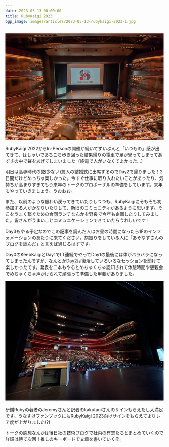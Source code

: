 ```yaml
---
date: 2023-05-13 00:00:00
title: RubyKaigi 2023
ogp_image: images/articles/2023-05-13-rubykaigi-2023-1.jpg
---
```

![](../source/images/articles/2023-05-13-rubykaigi-2023-1.jpg)

RubyKaigi 2022からIn-Personの開催が続いてずいぶんと「いつもの」感が出てきて、はしゃいであちこち歩き回った結果帰りの電車で足が攣ってしまってあずさの中で聲をあげてしまいました（終電で人がいなくてよかった...）

明日は高専時代の(数少ない)友人の結婚式に出席するのでDay2で帰りました！2日間だけどめっちゃ楽しかった。今すぐ仕事に取り入れたいことがあったり、気持ちが高まりすぎてもう来年のトークのプロポーザルの準備をしています。来年もやっていきましょう。うおおお。

また、以前のような賑わい戻ってきていたりしつつも、RubyKaigiにそもそも初参加する人がかなりいたりして、新旧のコミュニティがあるように思います。そこをうまく繋ぐための合同ランチなんかを野良で今年も企画したりしてみました。皆さんがうまいことコミュニケーションできていたらうれしいです！

Day3もやる予定なのでこの記事を読んだ人はお昼の時間になったら1Fのインフォメーションのあたりに来てください。旗振りをしている人に「あそなすさんのブログを読んだ」と言えば通じるはずです。

Day0のKeebKaigiとDay1でLT連続でやってDay1の最後には体がバラバラになってしまったんですが、なんとかDay2は復活していろいろなセッションを聞けて楽しかったです。発表を二本もやるとめちゃくちゃ認知されて休憩時間や懇親会でめちゃくちゃ声かけられて頑張って準備した甲斐がありました。

![](../source/images/articles/2023-05-13-rubykaigi-2023-2.jpg)

研鑽Rubyの著者のJeremyさんと訳者のkakutaniさんのサインもらえたし大満足です。うなすけファンブックにもRubyKaigi 2023向けサインをもらえてよりレア度が上がりました(?)

トークの感想なんかは後日社の技術ブログで社内の有志たちとまとめていくので詳細は待て次回！推しのキーボードで文章を書いていくぞ。

